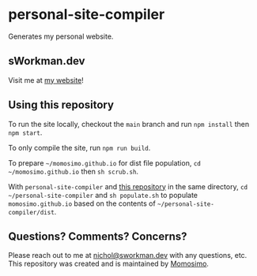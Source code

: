 # personal-site-compiler

Generates my personal website.

## sWorkman.dev

Visit me at [my website](https://www.sworkman.dev/)!

## Using this repository

To run the site locally, checkout the `main` branch and run `npm install`
then `npm start`.

To only compile the site, run `npm run build`.

To prepare `~/momosimo.github.io` for dist file population,
`cd ~/momosimo.github.io` then `sh scrub.sh`.

With `personal-site-compiler` and
[this repository](https://github.com/Momosimo/momosimo.github.io)
in the same directory,
`cd ~/personal-site-compiler` and `sh populate.sh` to populate
`momosimo.github.io` based on the contents of `~/personal-site-compiler/dist`.

## Questions? Comments? Concerns?

Please reach out to me at nichol@sworkman.dev with any questions, etc.
This repository was created and is maintained 
by [Momosimo](https://github.com/Momosimo).
